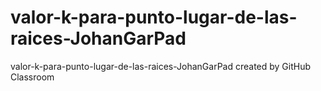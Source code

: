 # valor-k-para-punto-lugar-de-las-raices-JohanGarPad
valor-k-para-punto-lugar-de-las-raices-JohanGarPad created by GitHub Classroom
